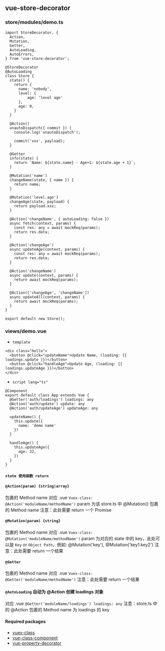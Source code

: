 ## vue-store-decorator

### store/modules/demo.ts

```
import StoreDecorator, {
  Action,
  Mutation,
  Getter,
  AutoLoading,
  AutoErrors,
} from 'vue-store-decorator';

@StoreDecorator
@AutoLoading
class Store {
  state() {
    return {
      name: 'nobody',
      level: {
          age: 'level age'
      },
      age: 0,
    }
  }

  @Action()
  unautoDispatch({ commit }) {
    console.log('unautoDispatch');
    
    commit('xxx', payload);
  }

  @Getter
  info(state) {
    return `Name: ${state.name} - Age+1: ${state.age + 1}`;
  }

  @Mutation('name')
  changeName(state, { name }) {
    return name;
  }

  @Mutation('level.age')
  changeAge(state, payload) {
    return payload.xxx;
  }

  @Action('changeName', { autoLoading: false })
  async fetch(context, params) {
    const res: any = await mockReq(params);
    return res.data;
  }

  @Action('changeAge')
  async updateAge(context, params) {
    const res: any = await mockReq(params);
    return res.data;
  }

  @Action('changeName')
  async update(context, params) {
    return await mockReq(params);
  }

  @Action(['changeAge', 'changeName'])
  async updateAll(context, params) {
    return await mockReq(params);
  }
}

export default new Store();
```

### views/demo.vue

* `template`

```
<div class="hello">
  <button @click="updateName">Update Name, (loading: {{ loadings.update }})</button>
  <button @click="handleAge">Update Age, (loading: {{ loadings.updateAge }})</button>
</div>
```

* `script lang="ts"`

```
@Component
export default class App extends Vue {
  @Getter('auth/loadings') loadings: any
  @Action('auth/update') update: any
  @Action('auth/updateAge') updateAge: any

  updateName() {
    this.update({
      name: 'demo name'
    })
  }

  handleAge() {
    this.updateAge({
      age: 32,
    })
  }
}
```

#### `state 使用函数 return`

#### `@Action(param) {string|array}`
包裹的 Method name 对应 .vue `Vuex-class: @Action('moduleName/methodName')`
param 为该 store.ts 中 @Mutation() 包裹的 Method name
注意：此处需要 return 一个 Promise

#### `@Mutation(param) {string}`
包裹的 Method name 对应 .vue `Vuex-class: @Mutation('moduleName/methodName')`
param 为对应的 state 中的 key，此处可以是 `Key` or `Object Path`，例如: @Mutation('key'), @Mutation('key1.key2')
注意：此处需要 return 一个结果

#### `@Getter`
包裹的 Method name 对应 .vue `Vuex-class: @Getter('moduleName/methodName')`
注意：此处需要 return 一个结果

#### `@AutoLoading` 自动为 @Action 创建 loadings 对象
对应 .vue `@Getter('moduleName/loadings') loadings: any`
注意：store.ts 中的 @Action 包裹的 Method name 为 loadings 的 key


#### Required packages

* [vuex-class](https://github.com/ktsn/vuex-class/)
* [vue-class-component](https://github.com/vuejs/vue-class-component/)
* [vue-property-decorator](https://github.com/kaorun343/vue-property-decorator)
